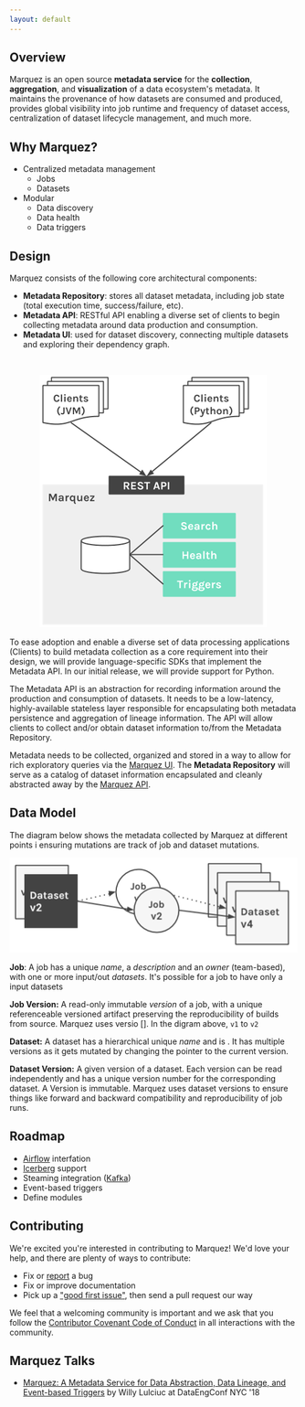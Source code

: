 ```yaml
---
layout: default
---
```


## Overview

Marquez is an open source **metadata service** for the **collection**, **aggregation**, and **visualization** of a data ecosystem's metadata. It maintains the provenance of how datasets are consumed and produced, provides global visibility into job runtime and frequency of dataset access, centralization of dataset lifecycle management, and much more.

## Why Marquez?

* Centralized metadata management
  * Jobs
  * Datasets
* Modular
  * Data discovery
  * Data health
  * Data triggers

## Design

Marquez consists of the following core architectural components:

* **Metadata Repository**: stores all dataset metadata, including job state (total execution time, success/failure, etc).
* **Metadata API**: RESTful API enabling a diverse set of clients to begin collecting metadata around data production and consumption.
* **Metadata UI**: used for dataset discovery, connecting multiple datasets and exploring their dependency graph.

<br/>

<p align="center">
  <img src="./assets/images/design.png">
</p>

To ease adoption and enable a diverse set of data processing applications (Clients) to build metadata collection as a core requirement into their design, we will provide language-specific SDKs that implement the Metadata API. In our initial release, we will provide support for Python.

The Metadata API is an abstraction for recording information around the production and consumption of datasets. It needs to be a low-latency, highly-available stateless layer responsible for encapsulating both metadata persistence and aggregation of lineage information. The API will allow clients to collect and/or obtain dataset information to/from the Metadata Repository.

Metadata needs to be collected, organized and stored in a way to allow for rich exploratory queries via the [Marquez UI](https://github.com/MarquezProject/marquez-web). The **Metadata Repository** will serve as a catalog of dataset information encapsulated and cleanly abstracted away by the [Marquez API]().

## Data Model

The diagram below shows the metadata collected by Marquez at different points i 
 ensuring mutations are track of job and dataset mutations.

<p align="center">
  <img src="./assets/images/model.png">
</p>

**Job**: A job has a unique _name_, a _description_ and an _owner_ (team-based), with one or more input/out _datasets_. It's possible for a job to have only a input datasets

**Job Version:** A read-only immutable _version_ of a job, with a unique referenceable versioned artifact preserving the reproducibility of builds from source. Marquez uses versio []. In the digram above, `v1` to `v2`

**Dataset:** A dataset has a hierarchical unique _name_ and is . It has multiple versions as it gets mutated by changing the pointer to the current version. 

**Dataset Version:** A given version of a dataset. Each version can be read independently and has a unique version number for the corresponding dataset. A Version is immutable. Marquez uses dataset versions to ensure things like forward and backward compatibility and reproducibility of job runs.

## Roadmap

* [Airflow](https://airflow.apache.org) interfation
* [Icerberg](http://iceberg.incubator.apache.org) support
* Steaming integration ([Kafka](https://kafka.apache.org))
* Event-based triggers
* Define modules


## Contributing

We're excited you're interested in contributing to Marquez! We'd love your help, and there are plenty of ways to contribute:

* Fix or [report](https://github.com/MarquezProject/marquez/issues/new) a bug
* Fix or improve documentation
* Pick up a ["good first issue"](https://github.com/MarquezProject/marquez/labels/good%20first%20issue), then send a pull request our way

We feel that a welcoming community is important and we ask that you follow the [Contributor Covenant Code of Conduct](https://github.com/MarquezProject/marquez/blob/master/CODE_OF_CONDUCT.md) in all interactions with the community.

## Marquez Talks

* [Marquez: A Metadata Service for Data Abstraction, Data Lineage, and Event-based Triggers](https://www.datacouncil.ai/speaker/marquez-a-metadata-service-for-data-abstraction-data-lineage-and-event-based-triggers) by Willy Lulciuc at DataEngConf NYC '18
